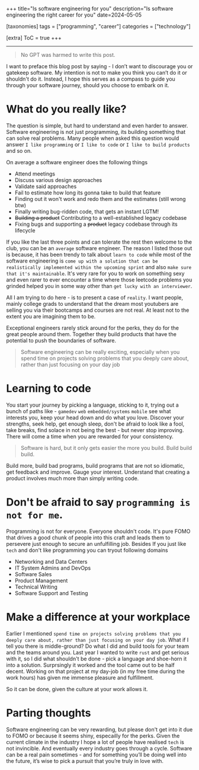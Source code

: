 +++
title="Is software engineering for you"
description="Is software engineering the right career for you"
date=2024-05-05

[taxonomies]
tags = ["programming", "career"]
categories = ["technology"]

[extra]
ToC = true
+++

---

> No GPT was harmed to write this post.

I want to preface this blog post by saying - I don’t want to discourage you or gatekeep software. My intention is not to make you think you can’t do it or shouldn't do it. Instead, I hope this serves as a compass to guide you through your software journey, should you choose to embark on it.

# What do you really like?

The question is simple, but hard to understand and even harder to answer. Software engineering is not just programming, its building something that can solve real problems. Many people when asked this question would answer `I like programming` or `I like to code` or `I like to build products` and so on. 

On average a software engineer does the following things
- Attend meetings
- Discuss various design approaches
- Validate said approaches
- Fail to estimate how long its gonna take to build that feature
- Finding out it won't work and redo them and the estimates (still wrong btw)
- Finally writing bug-ridden code, that gets an instant LGTM!
- ~~Building a product~~ Contributing to a well-established legacy codebase
- Fixing bugs and supporting a ~~product~~ legacy codebase through its lifecycle

If you like the last three points and can tolerate the rest then welcome to the club, you can be an `average` software engineer. The reason I listed those out is because, it has been trendy to talk about `learn to code` while most of the software engineering is `come up with a solution that can be realistically implemented within the upcoming sprint` and also `make sure that it's maintainable`. It's very rare for you to work on something sexy and even rarer to ever encounter a time where those leetcode problems you grinded helped you in some way other than `get lucky with an interviewer`.

All I am trying to do here - is to present a case of `reality`. I want people, mainly college grads to understand that the dream most youtubers are selling you via their bootcamps and courses are not real. At least not to the extent you are imagining them to be. 

Exceptional engineers rarely stick around for the perks, they do for the great people around them. Together they build products that have the potential to push the boundaries of software.

> Software engineering can be really exciting, especially when you spend time on projects solving problems that you deeply care about, rather than just focusing on your day job

# Learning to code

You start your journey by picking a language, sticking to it, trying out a bunch of paths like - `gamedev` `web` `embedded/systems` `mobile` see what interests you, keep your head down and do what you love. Discover your strengths, seek help, get enough sleep, don't be afraid to look like a fool, take breaks, find solace in not being the best - but never stop improving. There will come a time when you are rewarded for your consistency.

> Software is hard, but it only gets easier the more you build. Build build build.

Build more, build bad programs, build programs that are not so idiomatic, get feedback and improve. Gauge your interest. Understand that creating a product involves much more than simply writing code. 

# Don't be afraid to say `programming is not for me`.

Programming is not for everyone. Everyone shouldn't code. It's pure FOMO that drives a good chunk of people into this craft and leads them to persevere just enough to secure an unfulfilling job. Besides If you just like `tech` and don't like programming you can tryout following domains

- Networking and Data Centers
- IT System Admins and DevOps
- Software Sales
- Product Management
- Technical Writing
- Software Support and Testing

# Make a difference at your workplace

Earlier I mentioned `spend time on projects solving problems that you deeply care about, rather than just focusing on your day job`. What if I tell you there is middle-ground? Do what I did and build tools for your team and the teams around you. Last year I wanted to write `rust` and get serious with it, so I did what shouldn't be done - pick a language and shoe-horn it into a solution. Surprsingly it worked and the tool came out to be half decent. Working on that project at my day-job (in my free time during the work hours) has given me immense pleasure and fulfillment. 

So it can be done, given the culture at your work allows it.

# Parting thoughts

Software engineering can be very rewarding, but please don't get into it due to FOMO or because it seems shiny, especailly for the perks. Given the current climate in the industry I hope a lot of people have realised `tech` is not invincible. And eventually every industry goes through a cycle. Software can be a real pain sometimes - and for something you’ll be doing well into the future, it’s wise to pick a pursuit that you’re truly in love with.
